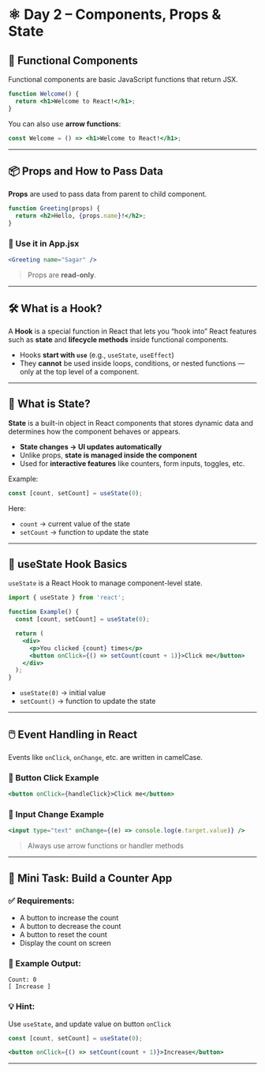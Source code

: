 # ⚛️ Day 2 – Components, Props & State

## 🔹 Functional Components

Functional components are basic JavaScript functions that return JSX.

```jsx
function Welcome() {
  return <h1>Welcome to React!</h1>;
}
```

You can also use **arrow functions**:

```jsx
const Welcome = () => <h1>Welcome to React!</h1>;
```

---

## 📦 Props and How to Pass Data

**Props** are used to pass data from parent to child component.

```jsx
function Greeting(props) {
  return <h2>Hello, {props.name}!</h2>;
}
```

### 🔹 Use it in App.jsx
```jsx
<Greeting name="Sagar" />
```

> Props are **read-only**.

---

## 🛠️ What is a Hook?

A **Hook** is a special function in React that lets you “hook into” React features such as **state** and **lifecycle methods** inside functional components.  

- Hooks **start with `use`** (e.g., `useState`, `useEffect`)  
- They **cannot** be used inside loops, conditions, or nested functions — only at the top level of a component.  

---

## 📌 What is State?

**State** is a built-in object in React components that stores dynamic data and determines how the component behaves or appears.  

- **State changes → UI updates automatically**  
- Unlike props, **state is managed inside the component**  
- Used for **interactive features** like counters, form inputs, toggles, etc.  

Example:  
```jsx
const [count, setCount] = useState(0);
```
Here:
- `count` → current value of the state  
- `setCount` → function to update the state  

---

## 🧠 useState Hook Basics

`useState` is a React Hook to manage component-level state.

```jsx
import { useState } from 'react';

function Example() {
  const [count, setCount] = useState(0);

  return (
    <div>
      <p>You clicked {count} times</p>
      <button onClick={() => setCount(count + 1)}>Click me</button>
    </div>
  );
}
```

- `useState(0)` → initial value
- `setCount()` → function to update the state

---

## 🖱️ Event Handling in React

Events like `onClick`, `onChange`, etc. are written in camelCase.

### 🔹 Button Click Example
```jsx
<button onClick={handleClick}>Click me</button>
```

### 🔹 Input Change Example
```jsx
<input type="text" onChange={(e) => console.log(e.target.value)} />
```

> Always use arrow functions or handler methods

---

## 🧩 Mini Task: Build a Counter App

### ✅ Requirements:
- A button to increase the count
- A button to decrease the count
- A button to reset the count 
- Display the count on screen

### 🧾 Example Output:
```
Count: 0
[ Increase ]
```

### 💡 Hint:
Use `useState`, and update value on button `onClick`

```jsx
const [count, setCount] = useState(0);

<button onClick={() => setCount(count + 1)}>Increase</button>
```

---
